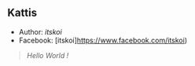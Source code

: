 ## Kattis
* Author: _*itskoi*_
* Facebook: [itskoi]https://www.facebook.com/itskoi)
> _*Hello World !*_